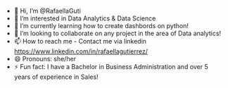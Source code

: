 - 👋 Hi, I’m @RafaellaGuti
- 👀 I’m interested in Data Analytics & Data Science
- 🌱 I’m currently learning how to create dashbords on python!
- 💞️ I’m looking to collaborate on any project in the area of Data analytics!
- 📫 How to reach me - Contact me via linkedin https://www.linkedin.com/in/rafaellagutierrez/
- 😄 Pronouns: she/her
- ⚡ Fun fact: I have a Bachelor in Business Administration and over 5 years of experience in Sales!

<!---
RafaellaGuti/RafaellaGuti is a ✨ special ✨ repository because its `README.md` (this file) appears on your GitHub profile.
You can click the Preview link to take a look at your changes.
--->
